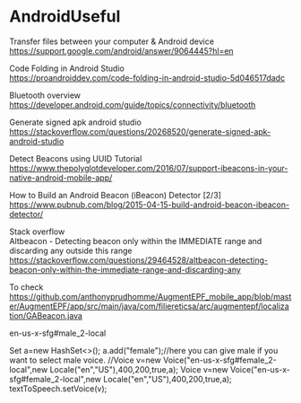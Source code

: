 # AndroidUseful

Transfer files between your computer & Android device <br />
https://support.google.com/android/answer/9064445?hl=en <br />

Code Folding in Android Studio <br />
https://proandroiddev.com/code-folding-in-android-studio-5d046517dadc <br />

Bluetooth overview<br />
https://developer.android.com/guide/topics/connectivity/bluetooth <br />

Generate signed apk android studio<br />
https://stackoverflow.com/questions/20268520/generate-signed-apk-android-studio <br />

Detect Beacons using UUID Tutorial<br />
https://www.thepolyglotdeveloper.com/2016/07/support-ibeacons-in-your-native-android-mobile-app/<br />

How to Build an Android Beacon (iBeacon) Detector [2/3] <br />
https://www.pubnub.com/blog/2015-04-15-build-android-beacon-ibeacon-detector/ <br />

Stack overflow <br />
Altbeacon - Detecting beacon only within the IMMEDIATE range and discarding any outside this range <br />
https://stackoverflow.com/questions/29464528/altbeacon-detecting-beacon-only-within-the-immediate-range-and-discarding-any<br />

To check <br />
https://github.com/anthonyprudhomme/AugmentEPF_mobile_app/blob/master/AugmentEPF/app/src/main/java/com/filiereticsa/arc/augmentepf/localization/GABeacon.java


en-us-x-sfg#male_2-local

Set<String> a=new HashSet<>();
                    a.add("female");//here you can give male if you want to select male voice.
                    //Voice v=new Voice("en-us-x-sfg#female_2-local",new Locale("en","US"),400,200,true,a);
                    Voice v=new Voice("en-us-x-sfg#female_2-local",new Locale("en","US"),400,200,true,a);
                    textToSpeech.setVoice(v);
